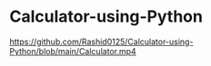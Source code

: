# Calculator-using-Python

https://github.com/Rashid0125/Calculator-using-Python/blob/main/Calculator.mp4
